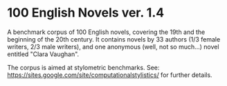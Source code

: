 100 English Novels ver. 1.4
===========================

A benchmark corpus of 100 English novels, covering the 19th and the beginning of the 20th century. It contains novels by 33 authors (1/3 female writers, 2/3 male writers), and one anonymous (well, not so much...) novel entitled "Clara Vaughan".

The corpus is aimed at stylometric benchmarks. See:
https://sites.google.com/site/computationalstylistics/
for further details.
